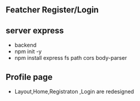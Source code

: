 ## Featcher Register/Login
## server express
- backend 
- npm init -y
- npm install express fs path cors body-parser

## Profile page
- Layout,Home,Registraton ,Login are redesigned
